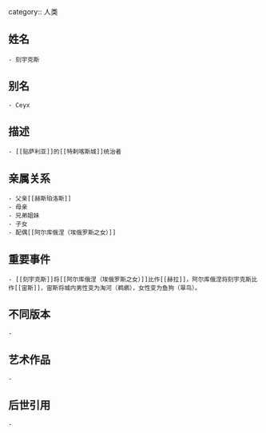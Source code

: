 category:: 人类
## 姓名
	- 刻宇克斯
## 别名
	- Ceyx
## 描述
	- [[贴萨利亚]]的[[特剌喀斯城]]统治者
## 亲属关系
	- 父亲[[赫斯珀洛斯]]
	- 母亲
	- 兄弟姐妹
	- 子女
	- 配偶[[阿尔库俄涅（埃俄罗斯之女）]]
## 重要事件
	- [[刻宇克斯]]将[[阿尔库俄涅（埃俄罗斯之女）]]比作[[赫拉]]，阿尔库俄涅将刻宇克斯比作[[宙斯]]，宙斯将城内男性变为淘河（鹈鹕），女性变为鱼狗（翠鸟）。
## 不同版本
	-
## 艺术作品
	-
## 后世引用
	-

